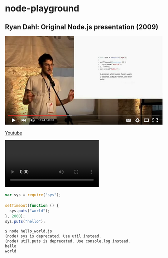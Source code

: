---
---
# node-playground

## Ryan Dahl: Original Node.js presentation (2009)

[![first demo](first_demo.png)](https://www.youtube.com/watch?v=ztspvPYybIY&t=18m40s)

[Youtube](https://www.youtube.com/watch?v=ztspvPYybIY)

<video src="https://github.com/bigdata-mindstorms/node-playground/raw/gh-pages/hello_world.mp4" controls="true"></video>

```javascript
var sys = require("sys");

setTimeout(function () {
  sys.puts("world");
}, 2000);
sys.puts("hello");
```

```shell
$ node hello_world.js 
(node) sys is deprecated. Use util instead.
(node) util.puts is deprecated. Use console.log instead.
hello
world
```
